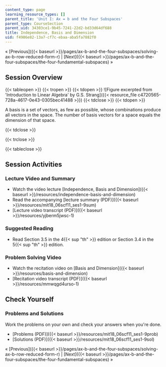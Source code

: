 ```yaml
---
content_type: page
learning_resource_types: []
parent_title: 'Unit I: Ax = b and the Four Subspaces'
parent_type: CourseSection
parent_uid: 34303ce1-9b45-7241-22d2-bd33d64df688
title: Independence, Basis and Dimension
uid: f4986e82-13a7-cf7c-ebaa-aba5fa7882f0
---
```


« [Previous]({{< baseurl >}}/pages/ax-b-and-the-four-subspaces/solving-ax-b-row-reduced-form-r) | [Next]({{< baseurl >}}/pages/ax-b-and-the-four-subspaces/the-four-fundamental-subspaces) »

Session Overview
----------------

{{< tableopen >}}
{{< tropen >}}
{{< tdopen >}}
![Figure excerpted from 'Introduction to Linear Algebra' by G.S. Strang]({{< resource_file c4720565-728a-4617-0e43-0305bec41488 >}})
{{< tdclose >}}
{{< tdopen >}}


A basis is a set of vectors, as few as possible, whose combinations produce all vectors in the space. The number of basis vectors for a space equals the dimension of that space.


{{< tdclose >}}

{{< trclose >}}

{{< tableclose >}}

Session Activities
------------------

### Lecture Video and Summary

*   Watch the video lecture [Independence, Basis and Dimension]({{< baseurl >}}/resources/independence-basis-and-dimension)
*   Read the accompanying [lecture summary (PDF)]({{< baseurl >}}/resources/mit18_06scf11_ses1-9sum)
*   [Lecture video transcript (PDF)]({{< baseurl >}}/resources/yjberm5jwsc-1)

### Suggested Reading

*   Read Section 3.5 in the 4{{< sup "th" >}} edition or Section 3.4 in the 5{{< sup "th" >}} edition.

### Problem Solving Video

*   Watch the recitation video on [Basis and Dimension]({{< baseurl >}}/resources/basis-and-dimension)
*   [Recitation video transcript (PDF)]({{< baseurl >}}/resources/mmwqgd4urso-1)

Check Yourself
--------------

### Problems and Solutions

Work the problems on your own and check your answers when you're done.

*   [Problems (PDF)]({{< baseurl >}}/resources/mit18_06scf11_ses1-9prob)
*   [Solutions (PDF)]({{< baseurl >}}/resources/mit18_06scf11_ses1-9sol)

« [Previous]({{< baseurl >}}/pages/ax-b-and-the-four-subspaces/solving-ax-b-row-reduced-form-r) | [Next]({{< baseurl >}}/pages/ax-b-and-the-four-subspaces/the-four-fundamental-subspaces) »